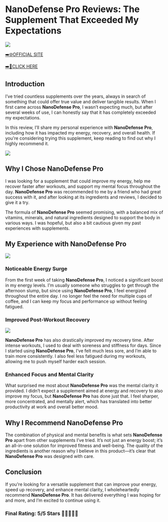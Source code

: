 # **NanoDefense Pro Reviews**: The Supplement That Exceeded My Expectations

[![](https://static.vecteezy.com/system/resources/thumbnails/019/896/014/small/buy-now-gradient-button-with-cart-symbol-buy-now-illustration-png.png)](https://edetoop.top/lander/sugarpreland-1/nanodefpro.html) 

[➡️🌐OFFICIAL SITE](https://edetoop.top/lander/sugarpreland-1/nanodefpro.html) 

[➡️🔗CLICK HERE](https://edetoop.top/lander/sugarpreland-1/nanodefpro.html) 


## Introduction

I’ve tried countless supplements over the years, always in search of something that could offer true value and deliver tangible results. When I first came across **NanoDefense Pro**, I wasn’t expecting much, but after several weeks of use, I can honestly say that it has completely exceeded my expectations.

In this review, I’ll share my personal experience with **NanoDefense Pro**, including how it has impacted my energy, recovery, and overall health. If you're considering trying this supplement, keep reading to find out why I highly recommend it.

[![](https://wallpapers.com/images/hd/red-order-now-button-udg4jcj4arvn8b0n-2.png)](https://edetoop.top/lander/sugarpreland-1/nanodefpro.html)  

## Why I Chose **NanoDefense Pro**

I was looking for a supplement that could improve my energy, help me recover faster after workouts, and support my mental focus throughout the day. **NanoDefense Pro** was recommended to me by a friend who had great success with it, and after looking at its ingredients and reviews, I decided to give it a try.

The formula of **NanoDefense Pro** seemed promising, with a balanced mix of vitamins, minerals, and natural ingredients designed to support the body in various ways. I was hopeful, but also a bit cautious given my past experiences with supplements.

## My Experience with **NanoDefense Pro**

[![](https://static.vecteezy.com/system/resources/thumbnails/019/896/014/small/buy-now-gradient-button-with-cart-symbol-buy-now-illustration-png.png)](https://edetoop.top/lander/sugarpreland-1/nanodefpro.html)

### Noticeable Energy Surge

From the first week of taking **NanoDefense Pro**, I noticed a significant boost in my energy levels. I’m usually someone who struggles to get through the afternoon slump, but since using **NanoDefense Pro**, I feel energized throughout the entire day. I no longer feel the need for multiple cups of coffee, and I can keep my focus and performance up without feeling fatigued.

### Improved Post-Workout Recovery

[![](https://wallpapers.com/images/hd/red-order-now-button-udg4jcj4arvn8b0n-2.png)](https://edetoop.top/lander/sugarpreland-1/nanodefpro.html)  

**NanoDefense Pro** has also drastically improved my recovery time. After intense workouts, I used to deal with soreness and stiffness for days. Since I started using **NanoDefense Pro**, I’ve felt much less sore, and I’m able to train more consistently. I also feel less fatigued during my workouts, allowing me to push myself harder each session.

### Enhanced Focus and Mental Clarity

What surprised me most about **NanoDefense Pro** was the mental clarity it provided. I didn’t expect a supplement aimed at energy and recovery to also improve my focus, but **NanoDefense Pro** has done just that. I feel sharper, more concentrated, and mentally alert, which has translated into better productivity at work and overall better mood.

## Why I Recommend **NanoDefense Pro**

The combination of physical and mental benefits is what sets **NanoDefense Pro** apart from other supplements I’ve tried. It’s not just an energy boost; it’s an all-in-one solution for improved fitness and well-being. The quality of the ingredients is another reason why I believe in this product—it’s clear that **NanoDefense Pro** was designed with care.

## Conclusion

If you're looking for a versatile supplement that can improve your energy, speed up recovery, and enhance mental clarity, I wholeheartedly recommend **NanoDefense Pro**. It has delivered everything I was hoping for and more, and I’m excited to continue using it.

### Final Rating: 5/5 Stars 🌟🌟🌟🌟🌟

